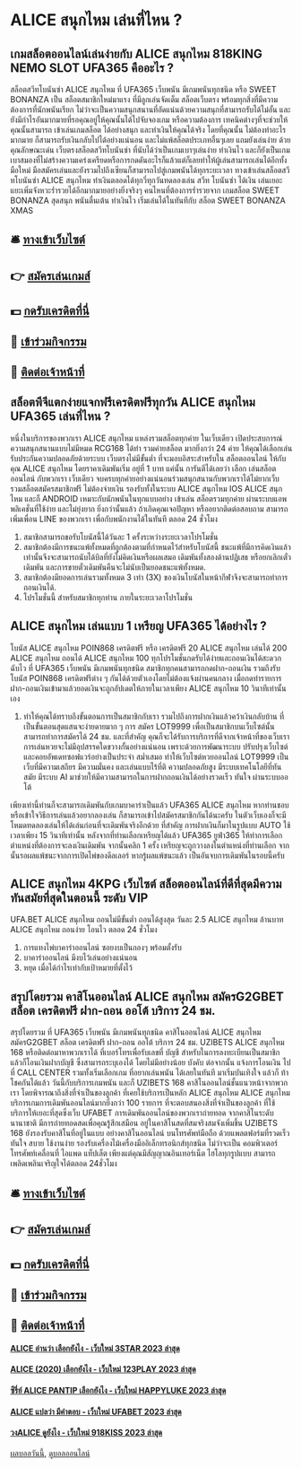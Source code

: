 # ALICE สนุกไหม เล่นที่ไหน ?
## เกมสล็อตออนไลน์เล่นง่ายกับ ALICE สนุกไหม 818KING NEMO SLOT UFA365 คืออะไร ?
สล็อตสวีทโบนันซ่า ALICE สนุกไหม ที่ UFA365 เว็บพนัน มีเกมพนันทุกชนิด หรือ SWEET BONANZA เป็น สล็อตสมาชิกใหม่มาแรง ที่มีลูกเล่นจัดเต็ม สล็อตเว็บตรง พร้อมทุกสิ่งที่มีความต้องการที่นักพนันเรียก ไม่ว่าจะเป็นความสนุกสนานที่อัดแน่นด้วยความสนุกที่สามารถรับได้ไม่อั้น และยังมีกำไรอันมากมายที่รอคุณอยู่ให้คุณนั้นได้ไปจับจองเกม หรือความต้องการ เทคนิคต่างๆที่จะช่วยให้คุณนั้นสามารถ เข้าเล่นเกมสล็อต ได้อย่างสนุก และทำเงินให้คุณได้จริง โดยที่คุณนั้น ไม่ต้องทำอะไรมากมาย ก็สามารถรับเงินกลับไปได้อย่างแน่นอน และไม่แพ้สล็อตประเภทอื่นๆเลย แถมยังเล่นง่าย ด้วยคุณลักษณะเด่น เว็บตรงสล็อตสวีทโบนันซ่า ที่นับได้ว่าเป็นเกมเบาๆเล่นง่าย ทำเงินไว และก็ยังเป็นเกมเบาสมองที่ไม่สร้างความเคร่งเครียดหรือการกดดันอะไรก็แล้วแต่ก็เลยทำให้ผู้เล่นสามารถเล่นได้อีกทั้งมือใหม่ มือสมัครเล่นและยังรวมไปถึงเซียนก็สามารถไปสู่เกมพนันได้ทุกระยะเวลา ทางเข้าเล่นสล็อตสวีทโบนันซ่า ALICE สนุกไหม ทำเงินตลอดได้ทุกวี่ทุกวันทดลองเล่น สวีท โบนันซ่า ได้เงิน เล่นเยอะแยะเพิ่มจังหวะร่ำรวยได้อีกมากมายอย่างยิ่งจริงๆ คนไหนที่ต้องการร่ำรวยจาก เกมสล็อต SWEET BONANZA สุดสนุก พนันตื่นเต้น ทำเงินไว เริ่มเล่นได้ในทันทีกับ สล็อต SWEET BONANZA XMAS

## 🛎 [ทางเข้าเว็บไซต์](https://bit.ly/3SdLNi2)
## 👉 [สมัครเล่นเกมส์](https://bit.ly/3SdLNi2)
## 💵 [กดรับเครดิตที่นี่](https://bit.ly/3dyRKHj)
## 👑 [เข้าร่วมกิจกรรม](https://bit.ly/3dyRKHj)
## 📱 [ติดต่อเจ้าหน้าที่](https://bit.ly/3dyRKHj)

## สล็อตพีจีแตกง่ายแจกฟรีเครดิตฟรีทุกวัน ALICE สนุกไหม UFA365 เล่นที่ไหน ?
หนึ่งในบริการของพวกเรา ALICE สนุกไหม แหล่งรวมสล็อตทุกค่าย ในเว็บเดียว เปิดประสบการณ์ความสนุกสนานแบบไม่มีหมด RCG168 ได้ทำ รวมค่ายสล็อต มากยิ่งกว่า 24 ค่าย ให้คุณได้เลือกเล่น รับประกันความปลอดภัยด้วยระบบ เว็บตรงไม่มีขั้นต่ำ ที่จะมอบอิสระสำหรับใน สล็อตออนไลน์ ให้กับคุณ ALICE สนุกไหม โดยราคาเดิมพันเริ่ม อยู่ที่ 1 บาท แค่นั้น การันตีได้เลยว่า เลือก เล่นสล็อตออนไลน์ กับพวกเรา เว็บเดียว จบครบทุกค่ายอย่างแน่นอนร่วมสนุกสนานกับพวกเราได้ไม่ยากเว็บ รวมสล็อตสมัครสมาชิกฟรี ไม่ต้องจ่ายเงิน รองรับทั้งในระบบ ALICE สนุกไหม IOS ALICE สนุกไหม และก็ ANDROID เหมาะกับนักพนันในทุกแบบอย่าง เข้าเล่น สล็อตรวมทุกค่าย ผ่านระบบแอพพลิเคชั่นที่ใช้ง่าย และไม่ยุ่งยาก ยิ่งกว่านั้นแล้ว ถ้าเกิดคุณเจอปัญหา หรืออยากติดต่อสอบถาม สามารถเพิ่มเพื่อน LINE ของพวกเรา เพื่อกับพนักงานได้ในทันที ตลอด 24 ชั่วโมง
1. สมาชิกสามารถขอรับโบนัสนี้ได้วันละ 1 ครั้งระหว่างระยะเวลาโปรโมชั่น
2. สมาชิกต้องมีการชนะแพ้ทั้งหมดที่ถูกต้องตามที่กำหนดไว้สำหรับโบนัสนี้ ชนะแพ้ที่มีการคิดเงินแล้วเท่านั้นจึงจะสามารถนับได้บิลที่ยังไม่คิดเงินหรือผลเสมอ เดิมพันทั้งสองด้านปฏิเสธ หรือยกเลิกเตั๋วเดิมพัน และการขายตั๋วเดิมพันคืนจะไม่นับเป็นยอดชนะแพ้ทั้งหมด.
3. สมาชิกต้องมียอดการเล่นรวมทั้งหมด 3 เท่า (3X) ของเงินโบนัสในหน้ากีฬาจึงจะสามารถทำการถอนเงินได้.
4. โปรโมชั่นนี้ สำหรับสมาชิกทุกท่าน ภายในระยะเวลาโปรโมชั่น

## ALICE สนุกไหม เล่นแบบ 1 เหรียญ UFA365 ได้อย่างไร ?
โบนัส ALICE สนุกไหม POIN868 เครดิตฟรี หรือ เครดิตฟรี 20 ALICE สนุกไหม เล่นได้ 200 ALICE สนุกไหม ถอนได้ ALICE สนุกไหม 100 ทุกโปรโมชั่นกดรับได้ง่ายและถอนเงินได้สะดวกฉับไว ที่ UFA365 เว็บพนัน มีเกมพนันทุกชนิด สมาชิกทุกคนสามารถกดฝาก-ถอนเงิน รวมถึงรับโบนัส POIN868 เครดิตฟรีต่าง ๆ กันได้ด้วยตัวเองโดยไม่ต้องแจ้งผ่านคนกลาง เมื่อกดทำรายการฝาก-ถอนเงินเข้ามาแล้วยอดเงินจะถูกอัปเดตให้ภายในเวลาเพียง ALICE สนุกไหม 10 วินาทีเท่านั้นเอง
1. ทำให้คุณได้ทราบถึงขั้นตอนการเป็นสมาชิกกับเรา รวมไปถึงการฝากเงินแล้วคว้าเงินกลับบ้าน ที่เป็นขั้นตอนสุดแสนจะง่ายดายมาก ๆ การ สมัคร LOT9999 เพื่อเป็นสมาชิกบนเว็บไซต์นั้น สามารถทำการสมัครได้ 24 ชม. และที่สำคัญ คุณก็จะได้รับการบริการที่ดีจากเจ้าหน้าที่ของเว็บเรา การเล่นหวยจะไม่มีอุปสรรคใดขวางกั้นอย่างแน่นอน เพราะด้วยการพัฒนาระบบ ปรับปรุงเว็บไซต์ และคอยอัพเดทซอฟแวร์อย่างเป็นประจำ สม่ำเสมอ ทำให้เว็บไซต์หวยออนไลน์ LOT9999 เป็นเว็บที่มีความเสถียร มีความมั่นคง และเล่นแบบไร้ที่ติ ความปลอดภัยสูง มีระบบเทคโนโลยีที่ทันสมัย มีระบบ AI มาช่วยให้มีความสามารถในการฝากถอนเงินได้อย่างรวดเร็ว ทันใจ ผ่านระบบออโต้

เพียงเท่านี้ท่านก็จะสามารถเดิมพันกับเกมบาคาร่าเป็นแล้ว UFA365 ALICE สนุกไหม หากท่านชอบหรือเข้าใจวิธีการเล่นแล้วอยากลองเล่น ก็สามารถเข้าไปสมัครสมาชิกกันได้นะครับ ในตัวเว็บเองก็จะมีโหมดทดลองเล่นให้ได้เล่นก่อนที่จะเดิมพันจริงอีกด้วย ที่สำคัญ การฝากเงินก็มาในรูปแบบ AUTO ใช้เวลาเพียง 15 วินาทีเท่านั้น
หลังจากที่ท่านเลือกเหรียญได้แล้ว UFA365 ยูฟ่า365 ให้ทำการเลือกตำแหน่งที่ต้องการจะลงเงินเดิมพัน จากนั้นคลิก 1 ครั้ง เหรียญจะถูกวางลงในตำแหน่งที่ท่านเลือก จากนั้นรอผลแพ้ชนะจากการเปิดไพ่ของดีลเลอร์ หากรู้ผลแพ้ชนะแล้ว เป็นอันจบการเดิมพันในรอบนี้ครับ

## ALICE สนุกไหม 4KPG เว็บไซต์ สล็อตออนไลน์ที่ดีที่สุดมีความทันสมัยที่สุดในตอนนี้ ระดับ VIP
UFA.BET ALICE สนุกไหม ถอนไม่มีขั้นต่ำ ถอนได้สูงสุด วันละ 2.5 ALICE สนุกไหม ล้านบาท ALICE สนุกไหม ถอนง่าย โอนไว ตลอด 24 ชั่วโมง
1. การแทงไพ่บาคาร่าออนไลน์ ซอยงบเป็นกองๆ พร้อมตั้งรับ
2. บาคาร่าออนไลน์ มีงบไว้เล่นอย่างแน่นอน
3. หยุด เมื่อได้กำไรเท่ากับเป้าหมายที่ตั้งไว้

## สรุปโดยรวม คาสิโนออนไลน์ ALICE สนุกไหม สมัครG2GBET สล็อต เครดิตฟรี ฝาก-ถอน ออโต้ บริการ 24 ชม.
สรุปโดยรวม ที่ UFA365 เว็บพนัน มีเกมพนันทุกชนิด คาสิโนออนไลน์ ALICE สนุกไหม สมัครG2GBET สล็อต เครดิตฟรี ฝาก-ถอน ออโต้ บริการ 24 ชม. UZIBETS ALICE สนุกไหม 168 หรือติดต่อมาหาพวกเราได้ ที่เบอร์โทรเพื่อรับเลขที่ บัญชี สำหรับในการลงทะเบียนเป็นสมาชิก แล้วก็โอนเงินฝากบัญชี ซึ่งสามารถระบุเองได้ โดยไม่มีอย่างน้อย บังคับ ต่อจากนั้น แจ้งการโอนเงิน ไปที่ CALL CENTER รวมทั้งเริ่มเลือกเกม ที่อยากเล่นพนัน ได้เลยในทันที มาเริ่มบันเทิงใจ แล้วก็ ท้าโชคกันได้แล้ว วันนี้กับบริการเกมพนัน และก็ UZIBETS 168 คาสิโนออนไลน์ชั้นแนวหน้าจากพวกเรา โดยพิจารณาถึงสิ่งที่จำเป็นของลูกค้า ที่เคยใช้บริการเป็นหลัก ALICE สนุกไหม ALICE สนุกไหม บริการเกมการเดิมพันออนไลน์มากยิ่งกว่า 100 รายการ ที่จะตอบสนองสิ่งที่จำเป็นของลูกค้า ที่ใช้บริการให้เยอะที่สุดซึ่งเว็บ UFABET การเดิมพันออนไลน์ของพวกเราถ่ายทอด จากคาสิโนระดับนานาชาติ มีการถ่ายทอดสดเพื่อคุณรู้สึกเสมือน อยู่ในคาสิโนสดที่สมจริงสมจังเพิ่มขึ้น UZIBETS 168 ยังรองรับคาสิโนที่อยู่ในแบบ อย่างคาสิโนออนไลน์ บนโทรศัพท์มือถือ ด้วยแพลตฟอร์มที่รวดเร็วทันใจ สบาย ใช้งานง่าย รองรับเครื่องไม้เครื่องมืออิเล็กทรอนิกส์ทุกชนิด ไม่ว่าจะเป็น คอมพิวเตอร์ โทรศัพท์เคลื่อนที่ ไอแพด แท็ปเล็ต เพียงแต่คุณมีสัญญาณอินเทอร์เน็ต ไฮโลทุกรูปแบบ สามารถเพลิดเพลินเจริญใจได้ตลอด 24ชั่วโมง

## 🛎 [ทางเข้าเว็บไซต์](https://bit.ly/3SdLNi2)
## 👉 [สมัครเล่นเกมส์](https://bit.ly/3SdLNi2)
## 💵 [กดรับเครดิตที่นี่](https://bit.ly/3dyRKHj)
## 👑 [เข้าร่วมกิจกรรม](https://bit.ly/3dyRKHj)
## 📱 [ติดต่อเจ้าหน้าที่](https://bit.ly/3dyRKHj)

#### [ALICE อ่านว่า เลือกยังไง - เว็บใหม่ 3STAR 2023 ล่าสุด](https://atom.io/themes/alice%20อ่านว่า%20เลือกยังไง%20-%20เว็บใหม่%203star%202023%20ล่าสุด)
#### [ALICE (2020) เลือกยังไง - เว็บใหม่ 123PLAY 2023 ล่าสุด](https://atom.io/themes/alice%20(2020)%20เลือกยังไง%20-%20เว็บใหม่%20123play%202023%20ล่าสุด)
#### [ซีรี่ย์ ALICE PANTIP เลือกยังไง - เว็บใหม่ HAPPYLUKE 2023 ล่าสุด](https://atom.io/themes/ซีรี่ย์%20alice%20pantip%20เลือกยังไง%20-%20เว็บใหม่%20happyluke%202023%20ล่าสุด)
#### [ALICE แปลว่า มีคำตอบ - เว็บใหม่ UFABET 2023 ล่าสุด](https://atom.io/themes/alice%20แปลว่า%20มีคำตอบ%20-%20เว็บใหม่%20ufabet%202023%20ล่าสุด)
#### [วงALICE ดูยังไง - เว็บใหม่ 918KISS 2023 ล่าสุด](https://atom.io/themes/วงalice%20ดูยังไง%20-%20เว็บใหม่%20918kiss%202023%20ล่าสุด)

[ผลบอลวันนี้](https://siamsport.tv "ผลบอลวันนี้"), [ดูบอลออนไลน์](https://siamsport.tv/ดูบอลสด "ดูบอลออนไลน์")